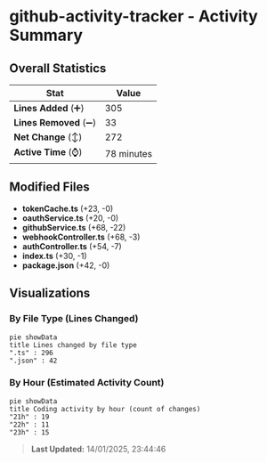 # github-activity-tracker - Activity Summary 

## Overall Statistics

| Stat                   | Value                                                             |
| ---------------------- | ----------------------------------------------------------------- |
| **Lines Added** (➕)   | 305                                          |
| **Lines Removed** (➖) | 33                                        |
| **Net Change** (↕)    | 272                |
| **Active Time** (⌚)   | 78 minutes |


## Modified Files
- **tokenCache.ts** (+23, -0)
- **oauthService.ts** (+20, -0)
- **githubService.ts** (+68, -22)
- **webhookController.ts** (+68, -3)
- **authController.ts** (+54, -7)
- **index.ts** (+30, -1)
- **package.json** (+42, -0)

## Visualizations

### By File Type (Lines Changed)

```mermaid
pie showData
title Lines changed by file type
".ts" : 296
".json" : 42
```

### By Hour (Estimated Activity Count)

```mermaid
pie showData
title Coding activity by hour (count of changes)
"21h" : 19
"22h" : 11
"23h" : 15
```


> **Last Updated:** 14/01/2025, 23:44:46